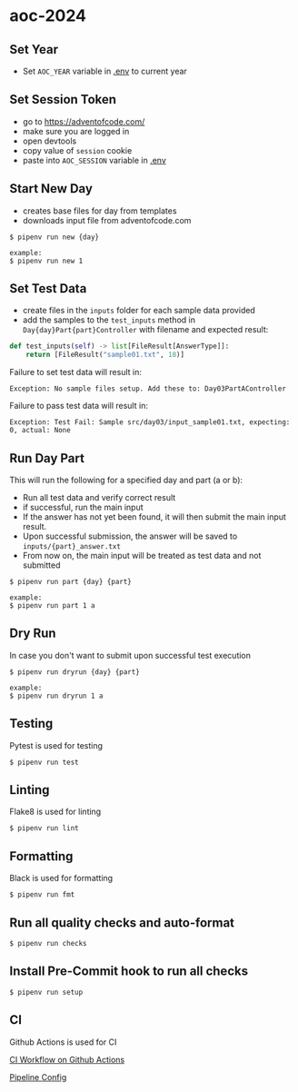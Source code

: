 # aoc-2024

## Set Year
- Set `AOC_YEAR` variable in [.env](.env) to current year

## Set Session Token 
- go to https://adventofcode.com/ 
- make sure you are logged in
- open devtools
- copy value of `session` cookie
- paste into `AOC_SESSION` variable in [.env](.env)

## Start New Day
- creates base files for day from templates
- downloads input file from adventofcode.com
```
$ pipenv run new {day}

example:
$ pipenv run new 1
```

## Set Test Data
- create files in the `inputs` folder for each sample data provided
- add the samples to the `test_inputs` method in `Day{day}Part{part}Controller` with filename and expected result:
```python
def test_inputs(self) -> list[FileResult[AnswerType]]:
    return [FileResult("sample01.txt", 18)]
```
Failure to set test data will result in:
```
Exception: No sample files setup. Add these to: Day03PartAController
```
Failure to pass test data will result in:
```
Exception: Test Fail: Sample src/day03/input_sample01.txt, expecting: 0, actual: None
```

## Run Day Part
This will run the following for a specified day and part (a or b):
- Run all test data and verify correct result
- if successful, run the main input
- If the answer has not yet been found, it will then submit the main input result.
- Upon successful submission, the answer will be saved to `inputs/{part}_answer.txt`
- From now on, the main input will be treated as test data and not submitted
```
$ pipenv run part {day} {part}

example: 
$ pipenv run part 1 a
```

## Dry Run
In case you don't want to submit upon successful test execution
```
$ pipenv run dryrun {day} {part}

example: 
$ pipenv run dryrun 1 a
```

## Testing
Pytest is used for testing
```
$ pipenv run test
```

## Linting
Flake8 is used for linting
```
$ pipenv run lint
```

## Formatting
Black is used for formatting
```
$ pipenv run fmt
```

## Run all quality checks and auto-format
``` 
$ pipenv run checks 
``` 

## Install Pre-Commit hook to run all checks
```
$ pipenv run setup
```

## CI
Github Actions is used for CI

[CI Workflow on Github Actions](https://github.com/tom-haug/aoc-2022/actions/workflows/ci.yml)

[Pipeline Config](.github/workflows/ci.yml)
